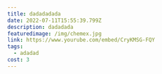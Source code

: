 ```yaml
---
title: dadadadada
date: 2022-07-11T15:55:39.799Z
description: dadadada
featuredimage: /img/chemex.jpg
link: https://www.yourube.com/embed/CryKMSG-FQY
tags:
  - adadad
cost: 3
---
```


